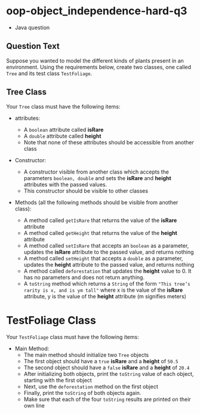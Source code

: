 # oop-object_independence-hard-q3

- Java question

## Question Text

Suppose you wanted to model the different kinds of plants present in an environment. Using the requirements below, 
create two classes, one called `Tree` and its test class `TestFoliage`.

## Tree Class

Your `Tree` class must have the following items:

- attributes:
    - A `boolean` attribute called **isRare**
    - A `double` attribute called **height**
    - Note that none of these attributes should be accessible from another class

- Constructor:
    - A constructor visible from another class which accepts the parameters `boolean, double` and sets the **isRare** 
      and **height** attributes with the passed values.
    - This constructor should be visible to other classes

- Methods (all the following methods should be visible from another class):
    - A method called `getIsRare` that returns the value of the **isRare** attribute
    - A method called `getHeight` that returns the value of the **height** attribute
    - A method called `setIsRare` that accepts an `boolean` as a parameter, updates the **isRare** attribute to the 
      passed value, and returns nothing
    - A method called `setHeight` that accepts a `double` as a parameter, updates the **height** attribute to the passed
      value, and returns nothing
    - A method called `deforestation` that updates the **height** value to 0. It has no parameters and does not return anything.
    - A `toString` method which returns a `String` of the form `"This tree’s rarity is x, and is ym tall"` where x is
      the value of the **isRare** attribute, y is the value of the **height** attribute (m signifies meters)

# TestFoliage Class

Your `TestFoliage` class must have the following items:

- Main Method:
    - The main method should initialize two `Tree` objects
    - The first object should have a `true` **isRare** and a **height** of `50.5`
    - The second object should have a `false` **isRare** and a **height** of `20.4`
    - After initializing both objects, print the `toString` value of each object, starting with the first object
    - Next, use the `deforestation` method on the first object
    - Finally, print the `toString` of both objects again.
    - Make sure that each of the four `toString` results are printed on their own line